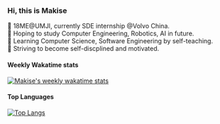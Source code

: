 ### Hi, this is Makise

🏫 18ME@UMJI, currently SDE internship @Volvo China. \
📖 Hoping to study Computer Engineering, Robotics, AI in future. \
🚀 Learning Computer Science, Software Engineering by self-teaching. \
🤔 Striving to become self-discplined and motivated.

#### Weekly Wakatime stats

[![Makise's weekly wakatime stats](https://github-readme-stats.vercel.app/api/wakatime?username=MakiseJiang&&layout=compact)](https://github.com/anuraghazra/github-readme-stats)

#### Top Languages

[![Top Langs](https://github-readme-stats.vercel.app/api/top-langs/?username=MakiseJiang&&layout=compact)](https://github.com/anuraghazra/github-readme-stats)
